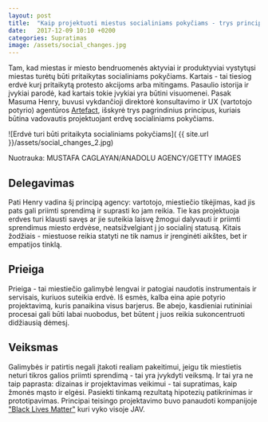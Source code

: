 ```yaml
---
layout: post
title:  "Kaip projektuoti miestus socialiniams pokyčiams - trys principai"
date:   2017-12-09 10:10 +0200
categories: Supratimas
image: /assets/social_changes.jpg
---
```


Tam, kad miestas ir miesto bendruomenės aktyviai ir produktyviai 
vystytųsi miestas turėtų būti pritaikytas socialiniams pokyčiams. Kartais - tai tiesiog erdvė kurį pritaikytą
protesto akcijoms arba mitingams. Pasaulio istorija ir įvykiai parodė, kad kartais tokie įvykiai yra
būtini visuomenei. Pasak Masuma Henry, buvusi vykdančioji direktorė konsultavimo ir UX (vartotojo potyrio)
agentūros <a href="https://www.artefactgroup.com/">Artefact</a>, išskyrė trys pagrindinius principus,
kuriais būtina vadovautis projektuojant erdvę socialiniams pokyčiams.

![Erdvė turi būti pritaikyta socialiniams pokyčiams]( {{ site.url }}/assets/social_changes_2.jpg)
<div class="lighter smaller" style="margin:12px 0;">
    Nuotrauka: MUSTAFA CAGLAYAN/ANADOLU AGENCY/GETTY IMAGES
</div>

## Delegavimas

Pati Henry vadina šį principą agency: vartotojo, miestiečio tikėjimas, kad jis pats gali priimti sprendimą ir suprasti
ko jam reikia. Tie kas projektuoja erdves turi klausti savęs ar jie suteikia laisvę žmogui dalyvauti ir
priimti sprendimus miesto erdvėse, neatsižvelgiant į jo socialinį statusą. Kitais žodžiais - miestuose reikia statyti
ne tik namus ir įrenginėti aikštes, bet ir empatijos tinklą.

## Prieiga

Prieiga - tai miestiečio galimybė lengvai ir patogiai naudotis instrumentais ir servisais, kuriuos suteikia erdvė.
Iš esmės, kalba eina apie potyrio projektavimą, kuris panaikina visus barjerus. Be abejo, kasdieniai rutininiai
procesai gali būti labai nuobodus, bet būtent į juos reikia sukoncentruoti didžiausią dėmesį.

## Veiksmas

Galimybės ir patirtis negali įtakoti realiam pakeitimui, jeigu tik miestietis neturi tikros galios priimti sprendimą -
 tai yra įvykdyti veiksmą. Ir tai yra ne taip paprasta: dizainas ir projektavimas veikimui - tai supratimas, kaip
žmonės mąsto ir elgėsi. Pasiekti tinkamą rezultatą hipotezių patikrinimas ir prototipavimas. Principai teisingo
projektavimo buvo panaudoti kompanijoje <a href="https://blacklivesmatter.com/">"Black Lives Matter"</a> kuri vyko visoje JAV.







